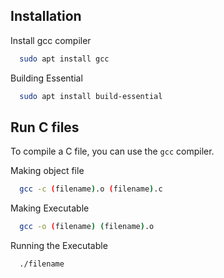 ## Installation

Install gcc compiler 
```bash
  sudo apt install gcc
```

Building Essential
```bash
  sudo apt install build-essential
```


## Run C files
To compile a C file, you can use the `gcc` compiler.

Making object file
```bash
  gcc -c (filename).o (filename).c
```
Making Executable
```bash
  gcc -o (filename) (filename).o
```
Running the Executable

```bash
  ./filename
```
